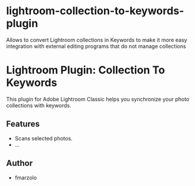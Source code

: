 # lightroom-collection-to-keywords-plugin
Allows to convert Lightroom collections in Keywords to make it more easy integration with external editing programs that do not manage collections

# Lightroom Plugin: Collection To Keywords

This plugin for Adobe Lightroom Classic helps you synchronize your photo collections with keywords.

## Features
- Scans selected photos.
- ...

## Author
- fmarzolo

